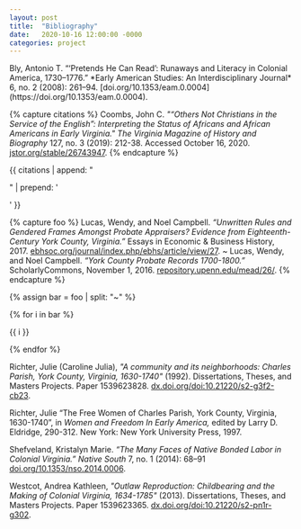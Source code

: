 ```yaml
---
layout: post
title:  "Bibliography"
date:   2020-10-16 12:00:00 -0000
categories: project
---
```


<p class="citation" markdown="1">Bly, Antonio T. “‘Pretends He Can Read’: Runaways and Literacy in Colonial America, 1730–1776.” *Early American Studies: An Interdisciplinary Journal* 6, no. 2 (2008): 261–94. [doi.org/10.1353/eam.0.0004](https://doi.org/10.1353/eam.0.0004).</p>


{% capture citations %}
Coombs, John C. *"“Others Not Christians in the Service of the English”: Interpreting the Status of Africans and African Americans in Early Virginia."* *The Virginia Magazine of History and Biography* 127, no. 3 (2019): 212-38. Accessed October 16, 2020. [jstor.org/stable/26743947](https://www.jstor.org/stable/26743947).
{% endcapture %}

{{ citations | append: "</p>" | prepend: '<p class="citation" markdown="1">' }}


{% capture foo %}
Lucas, Wendy, and Noel Campbell. *“Unwritten Rules and Gendered Frames Amongst Probate Appraisers? Evidence from Eighteenth-Century York County, Virginia.”* Essays in Economic & Business History, 2017. [ebhsoc.org/journal/index.php/ebhs/article/view/27](https://www.ebhsoc.org/journal/index.php/ebhs/article/view/27).
~
Lucas, Wendy, and Noel Campbell. *“York County Probate Records 1700-1800.”* ScholarlyCommons, November 1, 2016. [repository.upenn.edu/mead/26/](https://repository.upenn.edu/mead/26/).
{% endcapture %}

{% assign bar = foo | split: "~" %}

{% for i in bar %}
  <p class="citation" markdown="1">{{ i }}</p>
{% endfor %}

Richter, Julie (Caroline Julia), *"A community and its neighborhoods: Charles Parish,* *York County, Virginia, 1630-1740"* (1992). Dissertations, Theses, and Masters Projects. Paper 1539623828. [dx.doi.org/doi:10.21220/s2-g3f2-cb23](https://dx.doi.org/doi:10.21220/s2-g3f2-cb23).



Richter, Julie “The Free Women of Charles Parish, York County, Virginia, 1630-1740”, in *Women and Freedom In Early America,* edited by Larry D. Eldridge, 290-312. New York: New York University Press, 1997.



Shefveland, Kristalyn Marie. *“The Many Faces of Native Bonded Labor in Colonial Virginia.”* *Native South* 7, no. 1 (2014): 68–91 [doi.org/10.1353/nso.2014.0006](https://doi.org/10.1353/nso.2014.0006).




Westcot, Andrea Kathleen, *"Outlaw Reproduction: Childbearing and the Making of Colonial Virginia, 1634-1785"* (2013). Dissertations, Theses, and Masters Projects. Paper 1539623365. [dx.doi.org/doi:10.21220/s2-pn1r-g302](https://dx.doi.org/doi:10.21220/s2-pn1r-g302).
